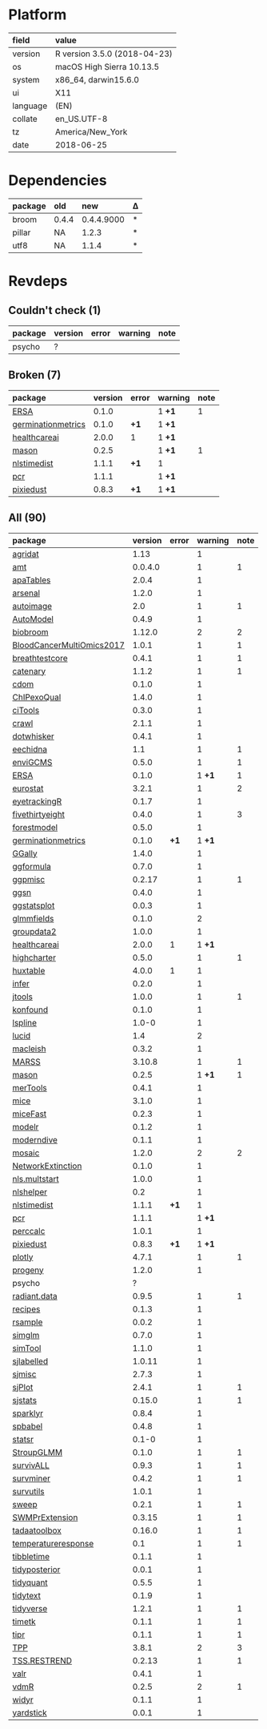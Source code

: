 # Platform

|field    |value                        |
|:--------|:----------------------------|
|version  |R version 3.5.0 (2018-04-23) |
|os       |macOS High Sierra 10.13.5    |
|system   |x86_64, darwin15.6.0         |
|ui       |X11                          |
|language |(EN)                         |
|collate  |en_US.UTF-8                  |
|tz       |America/New_York             |
|date     |2018-06-25                   |

# Dependencies

|package |old   |new        |Δ  |
|:-------|:-----|:----------|:--|
|broom   |0.4.4 |0.4.4.9000 |*  |
|pillar  |NA    |1.2.3      |*  |
|utf8    |NA    |1.1.4      |*  |

# Revdeps

## Couldn't check (1)

|package |version |error |warning |note |
|:-------|:-------|:-----|:-------|:----|
|psycho  |?       |      |        |     |

## Broken (7)

|package                                              |version |error  |warning  |note |
|:----------------------------------------------------|:-------|:------|:--------|:----|
|[ERSA](problems.md#ersa)                             |0.1.0   |       |1 __+1__ |1    |
|[germinationmetrics](problems.md#germinationmetrics) |0.1.0   |__+1__ |1 __+1__ |     |
|[healthcareai](problems.md#healthcareai)             |2.0.0   |1      |1 __+1__ |     |
|[mason](problems.md#mason)                           |0.2.5   |       |1 __+1__ |1    |
|[nlstimedist](problems.md#nlstimedist)               |1.1.1   |__+1__ |1        |     |
|[pcr](problems.md#pcr)                               |1.1.1   |       |1 __+1__ |     |
|[pixiedust](problems.md#pixiedust)                   |0.8.3   |__+1__ |1 __+1__ |     |

## All (90)

|package                                                            |version |error  |warning  |note |
|:------------------------------------------------------------------|:-------|:------|:--------|:----|
|[agridat](problems.md#agridat)                                     |1.13    |       |1        |     |
|[amt](problems.md#amt)                                             |0.0.4.0 |       |1        |1    |
|[apaTables](problems.md#apatables)                                 |2.0.4   |       |1        |     |
|[arsenal](problems.md#arsenal)                                     |1.2.0   |       |1        |     |
|[autoimage](problems.md#autoimage)                                 |2.0     |       |1        |1    |
|[AutoModel](problems.md#automodel)                                 |0.4.9   |       |1        |     |
|[biobroom](problems.md#biobroom)                                   |1.12.0  |       |2        |2    |
|[BloodCancerMultiOmics2017](problems.md#bloodcancermultiomics2017) |1.0.1   |       |1        |1    |
|[breathtestcore](problems.md#breathtestcore)                       |0.4.1   |       |1        |1    |
|[catenary](problems.md#catenary)                                   |1.1.2   |       |1        |1    |
|[cdom](problems.md#cdom)                                           |0.1.0   |       |1        |     |
|[ChIPexoQual](problems.md#chipexoqual)                             |1.4.0   |       |1        |     |
|[ciTools](problems.md#citools)                                     |0.3.0   |       |1        |     |
|[crawl](problems.md#crawl)                                         |2.1.1   |       |1        |     |
|[dotwhisker](problems.md#dotwhisker)                               |0.4.1   |       |1        |     |
|[eechidna](problems.md#eechidna)                                   |1.1     |       |1        |1    |
|[enviGCMS](problems.md#envigcms)                                   |0.5.0   |       |1        |1    |
|[ERSA](problems.md#ersa)                                           |0.1.0   |       |1 __+1__ |1    |
|[eurostat](problems.md#eurostat)                                   |3.2.1   |       |1        |2    |
|[eyetrackingR](problems.md#eyetrackingr)                           |0.1.7   |       |1        |     |
|[fivethirtyeight](problems.md#fivethirtyeight)                     |0.4.0   |       |1        |3    |
|[forestmodel](problems.md#forestmodel)                             |0.5.0   |       |1        |     |
|[germinationmetrics](problems.md#germinationmetrics)               |0.1.0   |__+1__ |1 __+1__ |     |
|[GGally](problems.md#ggally)                                       |1.4.0   |       |1        |     |
|[ggformula](problems.md#ggformula)                                 |0.7.0   |       |1        |     |
|[ggpmisc](problems.md#ggpmisc)                                     |0.2.17  |       |1        |1    |
|[ggsn](problems.md#ggsn)                                           |0.4.0   |       |1        |     |
|[ggstatsplot](problems.md#ggstatsplot)                             |0.0.3   |       |1        |     |
|[glmmfields](problems.md#glmmfields)                               |0.1.0   |       |2        |     |
|[groupdata2](problems.md#groupdata2)                               |1.0.0   |       |1        |     |
|[healthcareai](problems.md#healthcareai)                           |2.0.0   |1      |1 __+1__ |     |
|[highcharter](problems.md#highcharter)                             |0.5.0   |       |1        |1    |
|[huxtable](problems.md#huxtable)                                   |4.0.0   |1      |1        |     |
|[infer](problems.md#infer)                                         |0.2.0   |       |1        |     |
|[jtools](problems.md#jtools)                                       |1.0.0   |       |1        |1    |
|[konfound](problems.md#konfound)                                   |0.1.0   |       |1        |     |
|[lspline](problems.md#lspline)                                     |1.0-0   |       |1        |     |
|[lucid](problems.md#lucid)                                         |1.4     |       |2        |     |
|[macleish](problems.md#macleish)                                   |0.3.2   |       |1        |     |
|[MARSS](problems.md#marss)                                         |3.10.8  |       |1        |1    |
|[mason](problems.md#mason)                                         |0.2.5   |       |1 __+1__ |1    |
|[merTools](problems.md#mertools)                                   |0.4.1   |       |1        |     |
|[mice](problems.md#mice)                                           |3.1.0   |       |1        |     |
|[miceFast](problems.md#micefast)                                   |0.2.3   |       |1        |     |
|[modelr](problems.md#modelr)                                       |0.1.2   |       |1        |     |
|[moderndive](problems.md#moderndive)                               |0.1.1   |       |1        |     |
|[mosaic](problems.md#mosaic)                                       |1.2.0   |       |2        |2    |
|[NetworkExtinction](problems.md#networkextinction)                 |0.1.0   |       |1        |     |
|[nls.multstart](problems.md#nlsmultstart)                          |1.0.0   |       |1        |     |
|[nlshelper](problems.md#nlshelper)                                 |0.2     |       |1        |     |
|[nlstimedist](problems.md#nlstimedist)                             |1.1.1   |__+1__ |1        |     |
|[pcr](problems.md#pcr)                                             |1.1.1   |       |1 __+1__ |     |
|[perccalc](problems.md#perccalc)                                   |1.0.1   |       |1        |     |
|[pixiedust](problems.md#pixiedust)                                 |0.8.3   |__+1__ |1 __+1__ |     |
|[plotly](problems.md#plotly)                                       |4.7.1   |       |1        |1    |
|[progeny](problems.md#progeny)                                     |1.2.0   |       |1        |     |
|psycho                                                             |?       |       |         |     |
|[radiant.data](problems.md#radiantdata)                            |0.9.5   |       |1        |1    |
|[recipes](problems.md#recipes)                                     |0.1.3   |       |1        |     |
|[rsample](problems.md#rsample)                                     |0.0.2   |       |1        |     |
|[simglm](problems.md#simglm)                                       |0.7.0   |       |1        |     |
|[simTool](problems.md#simtool)                                     |1.1.0   |       |1        |     |
|[sjlabelled](problems.md#sjlabelled)                               |1.0.11  |       |1        |     |
|[sjmisc](problems.md#sjmisc)                                       |2.7.3   |       |1        |     |
|[sjPlot](problems.md#sjplot)                                       |2.4.1   |       |1        |1    |
|[sjstats](problems.md#sjstats)                                     |0.15.0  |       |1        |1    |
|[sparklyr](problems.md#sparklyr)                                   |0.8.4   |       |1        |     |
|[spbabel](problems.md#spbabel)                                     |0.4.8   |       |1        |     |
|[statsr](problems.md#statsr)                                       |0.1-0   |       |1        |     |
|[StroupGLMM](problems.md#stroupglmm)                               |0.1.0   |       |1        |1    |
|[survivALL](problems.md#survivall)                                 |0.9.3   |       |1        |1    |
|[survminer](problems.md#survminer)                                 |0.4.2   |       |1        |1    |
|[survutils](problems.md#survutils)                                 |1.0.1   |       |1        |     |
|[sweep](problems.md#sweep)                                         |0.2.1   |       |1        |1    |
|[SWMPrExtension](problems.md#swmprextension)                       |0.3.15  |       |1        |1    |
|[tadaatoolbox](problems.md#tadaatoolbox)                           |0.16.0  |       |1        |1    |
|[temperatureresponse](problems.md#temperatureresponse)             |0.1     |       |1        |1    |
|[tibbletime](problems.md#tibbletime)                               |0.1.1   |       |1        |     |
|[tidyposterior](problems.md#tidyposterior)                         |0.0.1   |       |1        |     |
|[tidyquant](problems.md#tidyquant)                                 |0.5.5   |       |1        |     |
|[tidytext](problems.md#tidytext)                                   |0.1.9   |       |1        |     |
|[tidyverse](problems.md#tidyverse)                                 |1.2.1   |       |1        |1    |
|[timetk](problems.md#timetk)                                       |0.1.1   |       |1        |1    |
|[tipr](problems.md#tipr)                                           |0.1.1   |       |1        |1    |
|[TPP](problems.md#tpp)                                             |3.8.1   |       |2        |3    |
|[TSS.RESTREND](problems.md#tssrestrend)                            |0.2.13  |       |1        |1    |
|[valr](problems.md#valr)                                           |0.4.1   |       |1        |     |
|[vdmR](problems.md#vdmr)                                           |0.2.5   |       |2        |1    |
|[widyr](problems.md#widyr)                                         |0.1.1   |       |1        |     |
|[yardstick](problems.md#yardstick)                                 |0.0.1   |       |1        |     |

